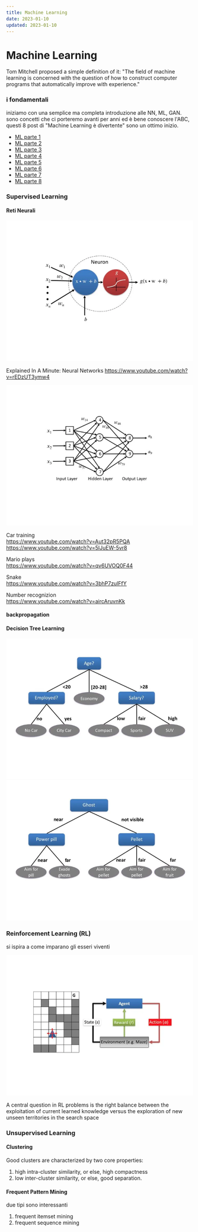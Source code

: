 ```yaml
---
title: Machine Learning
date: 2023-01-10
updated: 2023-01-10
---
```

# Machine Learning

Tom Mitchell proposed a simple definition of it: "The field of machine learning is concerned with the question of how to construct computer programs that automatically improve with experience."

### i fondamentali
iniziamo con una semplice ma completa introduzione alle NN, ML, GAN. sono concetti che ci porteremo avanti per anni ed è bene conoscere l'ABC, questi 8 post di "Machine Learning è divertente" sono un ottimo inizio.

- [ML parte 1](https://medium.com/botsupply/il-machine-learning-%C3%A8-divertente-parte-1-97d4bce99a06)
- [ML parte 2](https://medium.com/botsupply/il-machine-learning-%C3%A8-divertente-parte-2-dec556e4855d)
- [ML parte 3](https://medium.com/botsupply/il-machine-learning-%C3%A8-divertente-parte-3-deep-learning-e-convolutional-neural-network-cnns-cc106559ffa9)
- [ML parte 4](https://medium.com/botsupply/il-machine-learning-%C3%A8-divertente-parte-4-c707feee1cf8)
- [ML parte 5](https://medium.com/botsupply/il-machine-learning-%C3%A8-divertente-parte-5-5e9083caf8f3)
- [ML parte 6](https://medium.com/botsupply/il-machine-learning-%C3%A8-divertente-parte-6-86cd682ff71a)
- [ML parte 7](https://medium.com/botsupply/il-machine-learning-%C3%A8-divertente-parte-7-bbd34f905ab8)
- [ML parte 8](https://medium.com/@giovannitoschi/il-machine-learning-%C3%A8-divertente-parte-8-come-imbrogliare-una-rete-neurale-9116075d5df0)

### Supervised Learning
#### Reti Neurali
![](img/ai.neuron.webp)

Explained In A Minute: Neural Networks
<https://www.youtube.com/watch?v=rEDzUT3ymw4>

![](img/ai.neuralnetwork.webp)

Car training  
<https://www.youtube.com/watch?v=Aut32pR5PQA>
<https://www.youtube.com/watch?v=5lJuEW-5vr8>

Mario plays  
<https://www.youtube.com/watch?v=qv6UVOQ0F44>

Snake  
<https://www.youtube.com/watch?v=3bhP7zulFfY>

Number recognizion  
<https://www.youtube.com/watch?v=aircAruvnKk>

#### backpropagation

#### Decision Tree Learning
![](img/ai.decision_tree.webp)
![](img/ai.decision_tree_2.webp)


### Reinforcement Learning (RL)
si ispira a come imparano gli esseri viventi

![](img/ai.reinforcedlearning.webp)

A central question in RL problems is the right balance between the exploitation of current learned knowledge versus the exploration of new unseen territories in the search space

### Unsupervised Learning
#### Clustering
Good clusters are characterized by two core properties: 
1) high intra-cluster similarity, or else, high compactness
2) low inter-cluster similarity, or else, good separation.

#### Frequent Pattern Mining

due tipi sono interessanti
1) frequent itemset mining
2) frequent sequence mining
